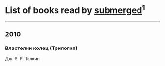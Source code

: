 # List of books read by [submerged](http://openid.yandex.ru/submerged.in/)<sup>1</sup>
---

## 2010

### Властелин колец (Трилогия)
Дж. Р. Р. Толкин



